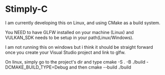 # Stimply-C

I am currently developing this on Linux, and using CMake as a build system.

You NEED to have GLFW installed on your machine (Linux) and VULKAN_SDK needs to be setup in your path(Linux/Windows).

I am not running this on windows but i think it should be straight forward once you create your Visual Studio project and link to glfw.

On linux, simply go to the project's dir and type cmake -S . -B ./build -DCMAKE_BUILD_TYPE=Debug and then cmake --build ./build
